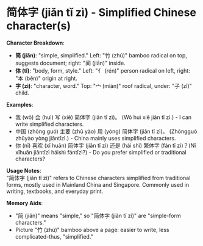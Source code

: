 # **简体字 (jiǎn tǐ zì) - Simplified Chinese character(s)**

**Character Breakdown**:  
- **简 (jiǎn)**: "simple, simplified." Left: "竹 (zhú)" bamboo radical on top, suggests document; right: "间 (jiān)" inside.  
- **体 (tǐ)**: "body, form, style." Left: "亻 (rén)" person radical on left, right: "本 (běn)" origin at right.  
- **字 (zì)**: "character, word." Top: "宀 (mián)" roof radical, under: "子 (zǐ)" child.

**Examples**:  
- 我 (wǒ) 会 (huì) 写 (xiě) 简体字 (jiǎn tǐ zì)。 (Wǒ huì xiě jiǎn tǐ zì.) - I can write simplified characters.  
- 中国 (zhōng guó) 主要 (zhǔ yào) 用 (yòng) 简体字 (jiǎn tǐ zì)。 (Zhōngguó zhǔyào yòng jiǎntǐzì.) - China mainly uses simplified characters.  
- 你 (nǐ) 喜欢 (xǐ huān) 简体字 (jiǎn tǐ zì) 还是 (hái shì) 繁体字 (fán tǐ zì)？(Nǐ xǐhuān jiǎntǐzì háishì fántǐzì?) - Do you prefer simplified or traditional characters?

**Usage Notes**:  
"简体字 (jiǎn tǐ zì)" refers to Chinese characters simplified from traditional forms, mostly used in Mainland China and Singapore. Commonly used in writing, textbooks, and everyday print.

**Memory Aids**:  
- "简 (jiǎn)" means "simple," so "简体字 (jiǎn tǐ zì)" are "simple-form characters."  
- Picture "竹 (zhú)" bamboo above a page: easier to write, less complicated-thus, "simplified."